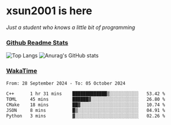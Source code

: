 # xsun2001 is here

*Just a student who knows a little bit of programming*

### [Github Readme Stats](https://github.com/anuraghazra/github-readme-stats)

![Top Langs](https://github-readme-stats.vercel.app/api/top-langs/?username=xsun2001&layout=compact&theme=radical) ![Anurag's GitHub stats](https://github-readme-stats.vercel.app/api?username=xsun2001&show_icons=true&theme=radical)

### [WakaTime](https://wakatime.com)

<!--START_SECTION:waka-->

```txt
From: 28 September 2024 - To: 05 October 2024

C++      1 hr 31 mins    █████████████▒░░░░░░░░░░░   53.42 %
TOML     45 mins         ██████▓░░░░░░░░░░░░░░░░░░   26.80 %
CMake    18 mins         ██▓░░░░░░░░░░░░░░░░░░░░░░   10.74 %
JSON     8 mins          █▒░░░░░░░░░░░░░░░░░░░░░░░   04.91 %
Python   3 mins          ▓░░░░░░░░░░░░░░░░░░░░░░░░   02.26 %
```

<!--END_SECTION:waka-->
